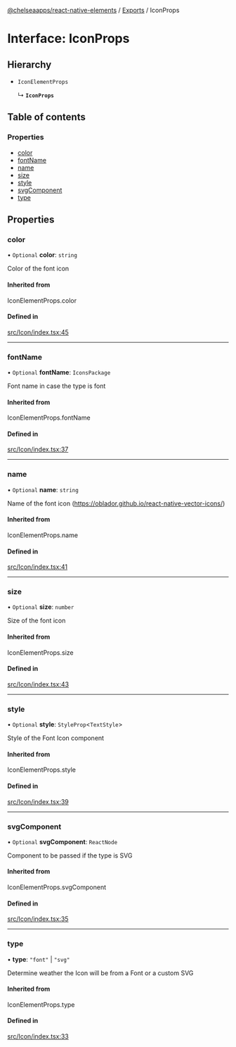[@chelseaapps/react-native-elements](../README.md) / [Exports](../modules.md) / IconProps

# Interface: IconProps

## Hierarchy

- `IconElementProps`

  ↳ **`IconProps`**

## Table of contents

### Properties

- [color](IconProps.md#color)
- [fontName](IconProps.md#fontname)
- [name](IconProps.md#name)
- [size](IconProps.md#size)
- [style](IconProps.md#style)
- [svgComponent](IconProps.md#svgcomponent)
- [type](IconProps.md#type)

## Properties

### color

• `Optional` **color**: `string`

Color of the font icon

#### Inherited from

IconElementProps.color

#### Defined in

[src/Icon/index.tsx:45](https://github.com/chelsea-apps/react-native-elements/blob/1bfa9f0/src/Icon/index.tsx#L45)

___

### fontName

• `Optional` **fontName**: `IconsPackage`

Font name in case the type is font

#### Inherited from

IconElementProps.fontName

#### Defined in

[src/Icon/index.tsx:37](https://github.com/chelsea-apps/react-native-elements/blob/1bfa9f0/src/Icon/index.tsx#L37)

___

### name

• `Optional` **name**: `string`

Name of the font icon (https://oblador.github.io/react-native-vector-icons/)

#### Inherited from

IconElementProps.name

#### Defined in

[src/Icon/index.tsx:41](https://github.com/chelsea-apps/react-native-elements/blob/1bfa9f0/src/Icon/index.tsx#L41)

___

### size

• `Optional` **size**: `number`

Size of the font icon

#### Inherited from

IconElementProps.size

#### Defined in

[src/Icon/index.tsx:43](https://github.com/chelsea-apps/react-native-elements/blob/1bfa9f0/src/Icon/index.tsx#L43)

___

### style

• `Optional` **style**: `StyleProp`<`TextStyle`\>

Style of the Font Icon component

#### Inherited from

IconElementProps.style

#### Defined in

[src/Icon/index.tsx:39](https://github.com/chelsea-apps/react-native-elements/blob/1bfa9f0/src/Icon/index.tsx#L39)

___

### svgComponent

• `Optional` **svgComponent**: `ReactNode`

Component to be passed if the type is SVG

#### Inherited from

IconElementProps.svgComponent

#### Defined in

[src/Icon/index.tsx:35](https://github.com/chelsea-apps/react-native-elements/blob/1bfa9f0/src/Icon/index.tsx#L35)

___

### type

• **type**: ``"font"`` \| ``"svg"``

Determine weather the Icon will be from a Font or a custom SVG

#### Inherited from

IconElementProps.type

#### Defined in

[src/Icon/index.tsx:33](https://github.com/chelsea-apps/react-native-elements/blob/1bfa9f0/src/Icon/index.tsx#L33)
